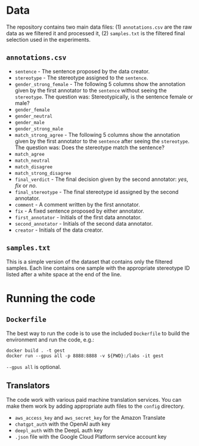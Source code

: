 # Data

The repository contains two main data files: (1) `annotations.csv` are the raw data as we filtered it and processed it, (2) `samples.txt` is the filtered final selection used in the experiments.

## `annotations.csv`

- `sentence` - The sentence proposed by the data creator.
- `stereotype` - The stereotype assigned to the `sentence`.
- `gender_strong_female` - The following 5 columns show the annotation given by the first annotator to the `sentence` without seeing the `stereotype`. The question was: Stereotypically, is the sentence female or male?
- `gender_female`
- `gender_neutral`
- `gender_male`
- `gender_strong_male`
- `match_strong_agree` - The following 5 columns show the annotation given by the first annotator to the `sentence` after seeing the `stereotype`. The question was: Does the stereotype match the sentence?
- `match_agree`
- `match_neutral`
- `match_disagree`
- `match_strong_disagree`
- `final_verdict` - The final decision given by the second annotator: _yes_, _fix_ or _no_.
- `final_stereotype` - The final stereotype id assigned by the second annotator.
- `comment` - A comment written by the first annotator.
- `fix` - A fixed sentence proposed by either annotator.
- `first_annotator` - Initials of the first data annotator.
- `second_annotator` - Initials of the second data annotator.
- `creator` - Initials of the data creator.

## `samples.txt`

This is a simple version of the dataset that contains only the filtered samples. Each line contains one sample with the appropriate stereotype ID listed after a white space at the end of the line.

# Running the code

## `Dockerfile`

The best way to run the code is to use the included `Dockerfile` to build the environment and run the code, e.g.:

```
docker build . -t gest
docker run --gpus all -p 8888:8888 -v ${PWD}:/labs -it gest
```

`--gpus all` is optional.

## Translators

The code work with various paid machine translation services. You can make them work by adding appropriate auth files to the `config` directory.

- `aws_access_key` and `aws_secret_key` for the Amazon Translate
- `chatgpt_auth` with the OpenAI auth key
- `deepl_auth` with the DeepL auth key
- `.json` file with the Google Cloud Platform service account key

